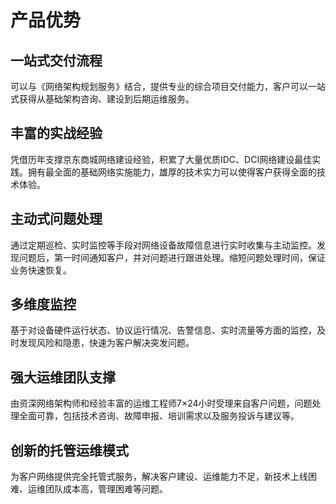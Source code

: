 # 产品优势

## 一站式交付流程
可以与《网络架构规划服务》结合，提供专业的综合项目交付能力，客户可以一站式获得从基础架构咨询、建设到后期运维服务。

## 丰富的实战经验
凭借历年支撑京东商城网络建设经验，积累了大量优质IDC、DCI网络建设最佳实践。拥有最全面的基础网络实施能力，雄厚的技术实力可以使得客户获得全面的技术体验。

## 主动式问题处理
通过定期巡检、实时监控等手段对网络设备故障信息进行实时收集与主动监控。发现问题后，第一时间通知客户，并对问题进行跟进处理。缩短问题处理时间，保证业务快速恢复。

## 多维度监控
基于对设备硬件运行状态、协议运行情况、告警信息、实时流量等方面的监控，及时发现风险和隐患，快速为客户解决突发问题。

## 强大运维团队支撑
由资深网络架构师和经验丰富的运维工程师7×24小时受理来自客户问题，问题处理全面可靠，包括技术咨询、故障申报、培训需求以及服务投诉与建议等。

## 创新的托管运维模式
为客户网络提供完全托管式服务，解决客户建设、运维能力不足，新技术上线困难、运维团队成本高，管理困难等问题。
